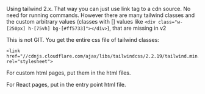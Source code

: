 Using tailwind 2.x. That way you can just use link tag to a cdn source. No need for running commands. However there are many tailwind classes and the custom arbitrary values (classes with [] values like `<div class="w-[250px] h-[75vh] bg-[#ff5733]"></div>`), that are missing in v2

This is not GIT. You get the entire css file of tailwind classes:

```
<link href="//cdnjs.cloudflare.com/ajax/libs/tailwindcss/2.2.19/tailwind.min.css" rel="stylesheet">
```

For custom html pages, put them in the html files.

For React pages, put in the entry point html file.
